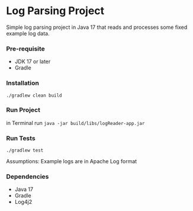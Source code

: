 # Log Parsing Project 

Simple log parsing project in Java 17 
that reads and processes some fixed example log data. 

### Pre-requisite
* JDK 17 or later 
* Gradle

### Installation
`./gradlew clean build`

### Run Project
in Terminal run
`java -jar build/libs/logReader-app.jar `

### Run Tests
`./gradlew test`

Assumptions:
Example logs are in Apache Log format 

### Dependencies
* Java 17 
* Gradle 
* Log4j2 